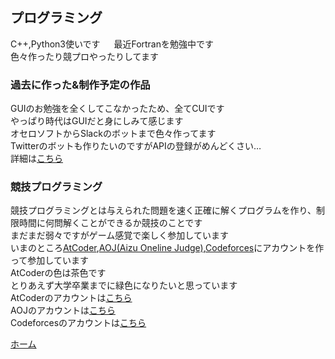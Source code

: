 ## プログラミング
C++,Python3使いです 　
最近Fortranを勉強中です  
色々作ったり競プロやったりしてます  
### 過去に作った&制作予定の作品
GUIのお勉強を全くしてこなかったため、全てCUIです  
やっぱり時代はGUIだと身にしみて感じます  
オセロソフトからSlackのボットまで色々作ってます  
Twitterのボットも作りたいのですがAPIの登録がめんどくさい…  
詳細は[こちら](https://jj1guj.github.io/programming/made)

### 競技プログラミング
競技プログラミングとは与えられた問題を速く正確に解くプログラムを作り、制限時間に何問解くことができるか競技のことです  
まだまだ弱々ですがゲーム感覚で楽しく参加しています  
いまのところ[AtCoder](https://atcoder.jp/),[AOJ\(Aizu Oneline Judge\)](https://onlinejudge.u-aizu.ac.jp/home),[Codeforces](https://codeforces.com/)にアカウントを作って参加しています  
AtCoderの色は茶色です  
とりあえず大学卒業までに緑色になりたいと思っています  
AtCoderのアカウントは[こちら](https://atcoder.jp/users/jj1guj)  
AOJのアカウントは[こちら](https://onlinejudge.u-aizu.ac.jp/status/users/jj1guj)  
Codeforcesのアカウントは[こちら](https://codeforces.com/profile/jj1guj)
  
  
 [ホーム](https://jj1guj.github.io)
